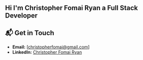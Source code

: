 ## Hi I'm Christopher Fomai Ryan a Full Stack Developer

## 📬 Get in Touch

- **Email:** [christopherfomai@gmail.com]
- **LinkedIn:** [Christopher Fomai Ryan](https://linkedin.com/in/chrisfryn)
